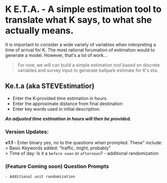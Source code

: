 # K E.T.A. - A simple estimation tool to translate what K says, to what she actually means.

It is important to consider a wide variety of variables when interpreting a time of arrival for K. The most rational forumation of estimation would to generate a model. However, that's a lot of work...
>For now, we will can build a simple estimation tool based on discrete variables and survey input to generate ballpark estimate for K's eta. 

## Ke.t.a (aka STEVEstimatior)

- Enter the K-provided time estimation in hours. 
- Enter the approximate distance from final destination
- Enter key words used in initial description. 

***An adjusted time estimation in hours will then be provided.***

### Version Updates: 
***v1.1***
    - Enter binary yes, no to the questions when prompted. These"  include: 
    > Basic Keywords added: "traffic, might, probably"  
    > Time of day: Is it a ```before noon``` or ```afternoon```? 
    - additional randomization 

### (Feature Coming soon) Question Prompts
    - Additional unit randomization








